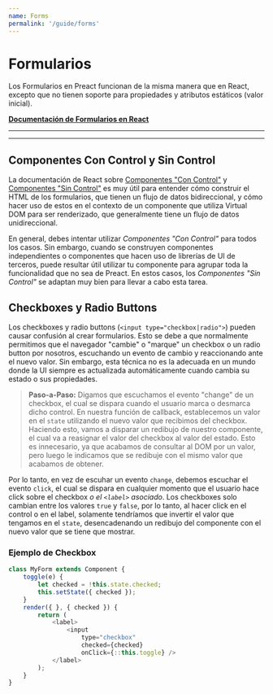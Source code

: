 ```yaml
---
name: Forms
permalink: '/guide/forms'
---
```


# Formularios

Los Formularios en Preact funcionan de la misma manera que en React, excepto que no tienen soporte para propiedades y atributos estáticos (valor inicial).

**[Documentación de Formularios en React](https://facebook.github.io/react/docs/forms.html)**

---

<toc></toc>

---

## Componentes Con Control y Sin Control

La documentación de React sobre [Componentes "Con Control"](https://facebook.github.io/react/docs/forms.html#controlled-components) y [Componentes "Sin Control"](https://facebook.github.io/react/docs/forms.html#uncontrolled-components) es muy útil para entender cómo construir el HTML de los formularios, que tienen un flujo de datos bidireccional, y cómo hacer uso de estos en el contexto de un componente que utiliza Virtual DOM para ser renderizado, que generalmente tiene un flujo de datos unidireccional.

En general, debes intentar utilizar _Componentes "Con Control"_ para todos los casos. Sin embargo, cuando se construyen componentes independientes o componentes que hacen uso de librerías de UI de terceros, puede resultar útil utilizar tu componente para agrupar toda la funcionalidad que no sea de Preact. En estos casos, los _Componentes "Sin Control"_ se adaptan muy bien para llevar a cabo esta tarea.


## Checkboxes y Radio Buttons

Los checkboxes y radio buttons (`<input type="checkbox|radio">`) pueden causar confusión al crear formularios. Esto se debe a que normalmente permitimos que el navegador "cambie" o "marque" un checkbox o un radio button por nosotros, escuchando un evento de cambio y reaccionando ante el nuevo valor. Sin embargo, esta técnica no es la adecuada en un mundo donde la UI siempre es actualizada automáticamente cuando cambia su estado o sus propiedades.

> **Paso-a-Paso:** Digamos que escuchamos el evento "change" de un checkbox, el cual se dispara cuando el usuario marca o desmarca dicho control. En nuestra función de callback, establecemos un valor en el `state` utilizando el nuevo valor que recibimos del checkbox. Haciendo esto, vamos a disparar un redibujo de nuestro componente, el cual va a reasignar el valor del checkbox al valor del estado. Esto es innecesario, ya que acabamos de consultar al DOM por un valor, pero luego le indicamos que se redibuje con el mismo valor que acabamos de obtener.

Por lo tanto, en vez de escuhar un evento `change`, debemos escuchar el evento `click`, el cual se dispara en cualquier momento que el usuario hace click sobre el checkbox _o el `<label>` asociado_. Los checkboxes solo cambian entre los valores `true` y `false`, por lo tanto, al hacer click en el control o en el label, solamente tendríamos que invertir el valor que tengamos en el `state`, desencadenando un redibujo del componente con el nuevo valor que se tiene que mostrar.

### Ejemplo de Checkbox

```js
class MyForm extends Component {
    toggle(e) {
        let checked = !this.state.checked;
        this.setState({ checked });
    }
    render({ }, { checked }) {
        return (
            <label>
                <input
                    type="checkbox"
                    checked={checked}
                    onClick={::this.toggle} />
            </label>
        );
    }
}
```
